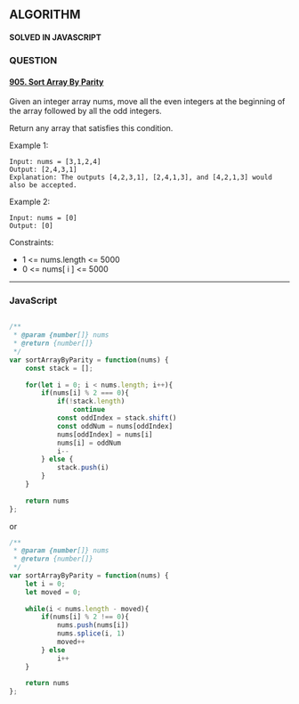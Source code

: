## ALGORITHM

#### SOLVED IN JAVASCRIPT
### QUESTION

#### [905. Sort Array By Parity](https://leetcode.com/problems/sort-array-by-parity/)

Given an integer array nums, move all the even integers at the beginning of the array followed by all the odd integers.

Return any array that satisfies this condition.

Example 1:

```
Input: nums = [3,1,2,4]
Output: [2,4,3,1]
Explanation: The outputs [4,2,3,1], [2,4,1,3], and [4,2,1,3] would also be accepted.
```

Example 2:

```
Input: nums = [0]
Output: [0]
```

Constraints:

* 1 <= nums.length <= 5000
* 0 <= nums[ i ] <= 5000

-----

### JavaScript

```js

/**
 * @param {number[]} nums
 * @return {number[]}
 */
var sortArrayByParity = function(nums) {
    const stack = [];
    
    for(let i = 0; i < nums.length; i++){
        if(nums[i] % 2 === 0){
            if(!stack.length)
                continue
            const oddIndex = stack.shift()
            const oddNum = nums[oddIndex]
            nums[oddIndex] = nums[i]
            nums[i] = oddNum
            i--
        } else {
            stack.push(i)
        }   
    }
    
    return nums
};

```

or

```js
/**
 * @param {number[]} nums
 * @return {number[]}
 */
var sortArrayByParity = function(nums) {
    let i = 0;
    let moved = 0;
    
    while(i < nums.length - moved){
        if(nums[i] % 2 !== 0){
            nums.push(nums[i])
            nums.splice(i, 1)
            moved++
        } else 
            i++
    }
    
    return nums
};
```
